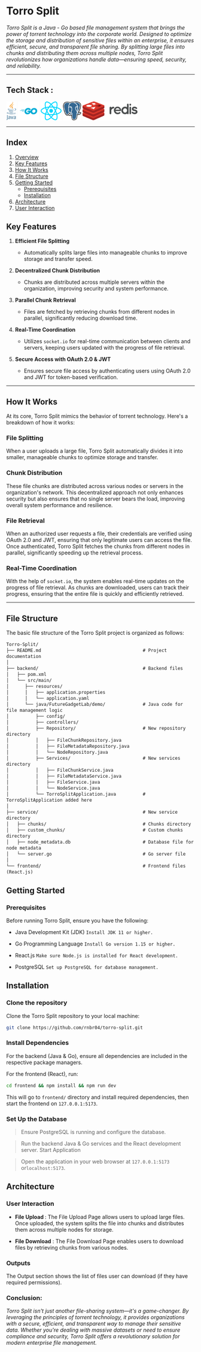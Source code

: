 
# Torro Split 

*Torro Split is a Java - Go based file management system that brings the power of torrent technology into the corporate world. Designed to optimize the storage and distribution of sensitive files within an enterprise, it ensures efficient, secure, and transparent file sharing. By splitting large files into chunks and distributing them across multiple nodes, Torro Split revolutionizes how organizations handle data—ensuring speed, security, and reliability.*

---
Tech Stack :
---
 <img src="https://github.com/rnbr04/torro-split/raw/main/frontend/public/java.svg" height="50" /> <img src="https://github.com/rnbr04/torro-split/raw/main/frontend/public/go.svg" height="50" /> <img src="https://github.com/rnbr04/torro-split/raw/main/frontend/public/react.svg" height="50" /> <img src="https://github.com/rnbr04/torro-split/raw/main/frontend/public/Postgresql.svg" height="50" /> <img src="https://github.com/rnbr04/torro-split/raw/main/frontend/public/redis.svg" height="50" /> 

---
  

## **Index**

1. [Overview](#torro-split)  
2. [Key Features](#key-features)  
3. [How It Works](#how-it-works)  
4. [File Structure](#file-structure)  
5. [Getting Started](#getting-started)  
   - [Prerequisites](#prerequisites)  
   - [Installation](#installation)  
6. [Architecture](#architecture)  
7. [User Interaction](#user-interaction)

## **Key Features**

1. **Efficient File Splitting**  
   - Automatically splits large files into manageable chunks to improve storage and transfer speed.  

2. **Decentralized Chunk Distribution**  
   - Chunks are distributed across multiple servers within the organization, improving security and system performance.  

3. **Parallel Chunk Retrieval**  
   - Files are fetched by retrieving chunks from different nodes in parallel, significantly reducing download time.  

4. **Real-Time Coordination**  
   - Utilizes `socket.io` for real-time communication between clients and servers, keeping users updated with the progress of file retrieval.  

5. **Secure Access with OAuth 2.0 & JWT**  
   - Ensures secure file access by authenticating users using OAuth 2.0 and JWT for token-based verification.  

---

## **How It Works**

At its core, Torro Split mimics the behavior of torrent technology. Here's a breakdown of how it works:

### **File Splitting**  
When a user uploads a large file, Torro Split automatically divides it into smaller, manageable chunks to optimize storage and transfer.

### **Chunk Distribution**  
These file chunks are distributed across various nodes or servers in the organization's network. This decentralized approach not only enhances security but also ensures that no single server bears the load, improving overall system performance and resilience.

### **File Retrieval**  
When an authorized user requests a file, their credentials are verified using OAuth 2.0 and JWT, ensuring that only legitimate users can access the file. Once authenticated, Torro Split fetches the chunks from different nodes in parallel, significantly speeding up the retrieval process.

### **Real-Time Coordination**  
With the help of `socket.io`, the system enables real-time updates on the progress of file retrieval. As chunks are downloaded, users can track their progress, ensuring that the entire file is quickly and efficiently retrieved.

---

## **File Structure**

The basic file structure of the Torro Split project is organized as follows:

```plaintext
Torro-Split/
├── README.md                                      # Project documentation
│
├── backend/                                       # Backend files
│   ├── pom.xml
│   └── src/main/
│      ├── resources/
│      │   ├── application.properties
│      │   └── application.yaml
│      └── java/FutureGadgetLab/demo/              # Java code for file management logic
│          ├── config/
│          ├── controllers/
│          ├── Repository/                         # New repository directory
│          │   ├── FileChunkRepository.java
│          │   ├── FileMetadataRepository.java
│          │   └── NodeRepository.java
│          ├── Services/                           # New services directory
│          │   ├── FileChunkService.java
│          │   ├── FileMetadataService.java
│          │   ├── FileService.java
│          │   └── NodeService.java
│          └── TorroSplitApplication.java          # TorroSplitApplication added here
│
├── service/                                       # New service directory
│   ├── chunks/                                    # Chunks directory
│   ├── custom_chunks/                             # Custom chunks directory
│   ├── node_metadata.db                           # Database file for node metadata
│   └── server.go                                  # Go server file
│
└── frontend/                                      # Frontend files (React.js)

```


## Getting Started
### Prerequisites
Before running Torro Split, ensure you have the following:

- Java Development Kit (JDK)
```Install JDK 11 or higher.```

- Go Programming Language
```Install Go version 1.15 or higher.```

- React.js
```Make sure Node.js is installed for React development.```

- PostgreSQL
```Set up PostgreSQL for database management.```

<!-- - Docker (optional)
```Docker is used for containerizing the application, so ensure Docker and Docker Compose are installed. Set Up OAuth 2.0 & JWT Authentication. Configure OAuth 2.0 for secure user authentication and JWT for token-based access.``` --> 

## Installation

### Clone the repository

Clone the Torro Split repository to your local machine:

```bash
git clone https://github.com/rnbr04/torro-split.git
```

### Install Dependencies

For the backend (Java & Go), ensure all dependencies are included in the respective package managers.

For the frontend (React), run:

```bash
cd frontend && npm install && npm run dev
```


This will go to `frontend/` directory and install required dependencies, then start the frontend on `127.0.0.1:5173`.


### Set Up the Database

> Ensure PostgreSQL is running and configure the database. <!-- credentials in the .env file. -->

<!-- > Run Backend and Frontend Servers -->

> Run the backend Java & Go services and the React development server.
Start Application

> Open the application in your web browser at `127.0.0.1:5173` or`localhost:5173`.


## Architecture


### User Interaction
- <b>File Upload </b> : The File Upload Page allows users to upload large files. Once uploaded, the system splits the file into chunks and distributes them across multiple nodes for storage.

- <b>File Download</b> : The File Download Page enables users to download files by retrieving chunks from various nodes. 
<!-- Users are kept updated in real-time with the download progress. -->

### Outputs
The Output section shows the list of files user can download (if they have required permissions).



### Conclusion: 
*Torro Split isn't just another file-sharing system—it's a game-changer. By leveraging the principles of torrent technology, it provides organizations with a secure, efficient, and transparent way to manage their sensitive data. Whether you're dealing with massive datasets or need to ensure compliance and security, Torro Split offers a revolutionary solution for modern enterprise file management.*
